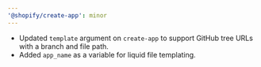 ```yaml
---
'@shopify/create-app': minor
---
```


- Updated `template` argument on `create-app` to support GitHub tree URLs with a branch and file path.
- Added `app_name` as a variable for liquid file templating.
